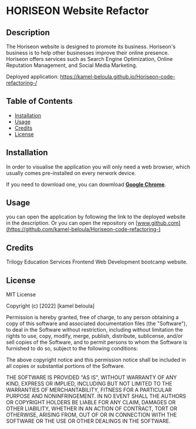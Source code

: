 # HORISEON Website Refactor


## Description

The Horiseon website is designed to promote its business. Horiseon's business is to help other businesses improve their online presence. Horiseon offers services such as Search Engine Optimization, Online Reputation Management, and Social Media Marketing.

Deployed application: https://kamel-beloula.github.io/Horiseon-code-refactoring-/


## Table of Contents

- [Installation](#installation)
- [Usage](#usage)
- [Credits](#credits)
- [License](#license)


## Installation

In order to visualise the application you will only need a web browser, which usually comes pre-installed on every nerwork device.

If you need to download one, you can dowmload [**Google Chrome**](https://www.google.co.uk/chrome/).


## Usage

you can open the application by following the link to the deployed website in the description. Or you can open the repository on [www.github.com](https://github.com/kamel-beloula/Horiseon-code-refactoring-)


## Credits

Trilogy Education Services Frontend Web Development bootcamp website.


## License

MIT License

Copyright (c) [2022] [kamel beloula]

Permission is hereby granted, free of charge, to any person obtaining a copy of this software and associated documentation files (the "Software"), to deal in the Software without restriction, including without limitation the rights to use, copy, modify, merge, publish, distribute, sublicense, and/or sell copies of the Software, and to permit persons to whom the Software is furnished to do so, subject to the following conditions:

The above copyright notice and this permission notice shall be included in all copies or substantial portions of the Software.

THE SOFTWARE IS PROVIDED "AS IS", WITHOUT WARRANTY OF ANY KIND, EXPRESS OR IMPLIED, INCLUDING BUT NOT LIMITED TO THE WARRANTIES OF MERCHANTABILITY, FITNESS FOR A PARTICULAR PURPOSE AND NONINFRINGEMENT. IN NO EVENT SHALL THE AUTHORS OR COPYRIGHT HOLDERS BE LIABLE FOR ANY CLAIM, DAMAGES OR OTHER LIABILITY, WHETHER IN AN ACTION OF CONTRACT, TORT OR OTHERWISE, ARISING FROM, OUT OF OR IN CONNECTION WITH THE SOFTWARE OR THE USE OR OTHER DEALINGS IN THE SOFTWARE.